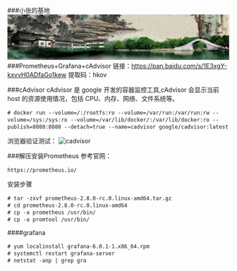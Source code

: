 ###小张的基地
![banner](https://github.com/zhangyage/dockerfile/blob/master/dockerfile/lab-load-balance/docs/images/banner.png)
###Prometheus+Grafana+cAdvisor
链接：https://pan.baidu.com/s/1E3xgY-kxvvH0ADfaGo1kew 
提取码：hkov 

###cAdvisor
cAdvisor 是 google 开发的容器监控工具,cAdvisor 会显示当前 host 的资源使用情况，包括 CPU、内存、网络、文件系统等。
```
# docker run --volume=/:/rootfs:ro --volume=/var/run:/var/run:rw --volume=/sys:/sys:ro --volume=/var/lib/docker/:/var/lib/docker:ro --publish=8080:8080 --detach=true --name=cadvisor google/cadvisor:latest
```
浏览器验证测试：
![cadvisor](https://github.com/zhangyage/dockerfile/blob/master/dockerfile/lab-load-balance/docs/images/cadvisor.png)

###解压安装Prometheus
参考官网：
```
https://prometheus.io/
```
安装步骤
```
# tar -zxvf prometheus-2.8.0-rc.0.linux-amd64.tar.gz
# cd prometheus-2.8.0-rc.0.linux-amd64
# cp -a prometheus /usr/bin/
# cp -a promtool /usr/bin/
```
####grafana
```
# yum localinstall grafana-6.0.1-1.x86_64.rpm
# systemctl restart grafana-server
# netstat -anp | grep gra
```
